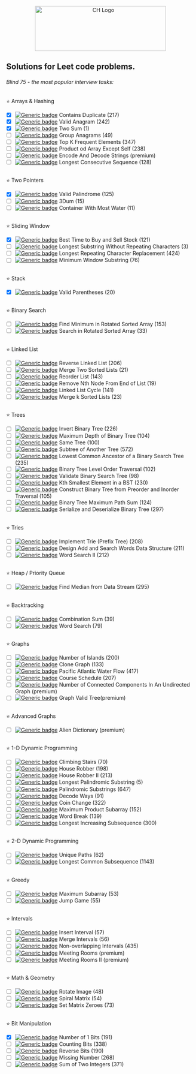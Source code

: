 <p align="center">
<img src="https://assets.leetcode.com/static_assets/public/webpack_bundles/images/logo-dark.e99485d9b.svg" class="centerImage" alt="CH Logo" height="120" width="350">
</p>
<h2>Solutions for Leet code problems.</h2>
<h6>Blind 75 - the most popular interview tasks: </h6>
<h2></h2>

⭐ Arrays & Hashing
- [x] [![Generic badge](https://img.shields.io/badge/Difficulty-Easy-X.svg)](https://shields.io/) Contains Duplicate (217) 
- [x] [![Generic badge](https://img.shields.io/badge/Difficulty-Easy-X.svg)](https://shields.io/) Valid Anagram (242)
- [x] [![Generic badge](https://img.shields.io/badge/Difficulty-Easy-X.svg)](https://shields.io/) Two Sum (1)
- [ ] [![Generic badge](https://img.shields.io/badge/Difficulty-Medium-yellow.svg)](https://shields.io/) Group Anagrams (49)
- [ ] [![Generic badge](https://img.shields.io/badge/Difficulty-Medium-yellow.svg)](https://shields.io/) Top K Frequent Elements (347)
- [ ] [![Generic badge](https://img.shields.io/badge/Difficulty-Medium-yellow.svg)](https://shields.io/) Product od Array Except Self (238)
- [ ] [![Generic badge](https://img.shields.io/badge/Difficulty-Medium-yellow.svg)](https://shields.io/) Encode And Decode Strings (premium)
- [ ] [![Generic badge](https://img.shields.io/badge/Difficulty-Medium-yellow.svg)](https://shields.io/) Longest Consecutive Sequence (128)
<h2></h2>

⭐ Two Pointers
- [x] [![Generic badge](https://img.shields.io/badge/Difficulty-Easy-X.svg)](https://shields.io/) Valid Palindrome (125)
- [ ] [![Generic badge](https://img.shields.io/badge/Difficulty-Medium-yellow.svg)](https://shields.io/) 3Dum (15)
- [ ] [![Generic badge](https://img.shields.io/badge/Difficulty-Medium-yellow.svg)](https://shields.io/) Container With Most Water (11)
<h2></h2>

⭐ Sliding Window
- [x] [![Generic badge](https://img.shields.io/badge/Difficulty-Easy-X.svg)](https://shields.io/) Best Time to Buy and Sell Stock (121)
- [ ] [![Generic badge](https://img.shields.io/badge/Difficulty-Medium-yellow.svg)](https://shields.io/) Longest Substring Without Repeating Characters (3)
- [ ] [![Generic badge](https://img.shields.io/badge/Difficulty-Medium-yellow.svg)](https://shields.io/) Longest Repeating Character Replacement (424)
- [ ] [![Generic badge](https://img.shields.io/badge/Difficulty-Hard-red.svg)](https://shields.io/) Minimum Window Substring (76)
<h2></h2>

⭐ Stack
- [x] [![Generic badge](https://img.shields.io/badge/Difficulty-Easy-X.svg)](https://shields.io/) Valid Parentheses (20)
<h2></h2>

⭐ Binary Search
- [ ] [![Generic badge](https://img.shields.io/badge/Difficulty-Medium-yellow.svg)](https://shields.io/) Find Minimum in Rotated Sorted Array (153)
- [ ] [![Generic badge](https://img.shields.io/badge/Difficulty-Medium-yellow.svg)](https://shields.io/) Search in Rotated Sorted Array (33)
<h2></h2>

⭐ Linked List
- [ ] [![Generic badge](https://img.shields.io/badge/Difficulty-Easy-X.svg)](https://shields.io/) Reverse Linked List (206)
- [ ] [![Generic badge](https://img.shields.io/badge/Difficulty-Easy-X.svg)](https://shields.io/) Merge Two Sorted Lists (21)
- [ ] [![Generic badge](https://img.shields.io/badge/Difficulty-Medium-yellow.svg)](https://shields.io/) Reorder List (143)
- [ ] [![Generic badge](https://img.shields.io/badge/Difficulty-Medium-yellow.svg)](https://shields.io/) Remove Nth Node From End of List (19)
- [ ] [![Generic badge](https://img.shields.io/badge/Difficulty-Easy-X.svg)](https://shields.io/) Linked List Cycle (141)
- [ ] [![Generic badge](https://img.shields.io/badge/Difficulty-Hard-red.svg)](https://shields.io/) Merge k Sorted Lists (23)
<h2></h2>

⭐ Trees
- [ ] [![Generic badge](https://img.shields.io/badge/Difficulty-Easy-X.svg)](https://shields.io/) Invert Binary Tree (226)
- [ ] [![Generic badge](https://img.shields.io/badge/Difficulty-Easy-X.svg)](https://shields.io/) Maximum Depth of Binary Tree (104)
- [ ] [![Generic badge](https://img.shields.io/badge/Difficulty-Easy-X.svg)](https://shields.io/) Same Tree (100)
- [ ] [![Generic badge](https://img.shields.io/badge/Difficulty-Easy-X.svg)](https://shields.io/) Subtree of Another Tree (572)
- [ ] [![Generic badge](https://img.shields.io/badge/Difficulty-Medium-yellow.svg)](https://shields.io/) Lowest Common Ancestor of a Binary Search Tree (235)
- [ ] [![Generic badge](https://img.shields.io/badge/Difficulty-Medium-yellow.svg)](https://shields.io/) Binary Tree Level Order Traversal (102)
- [ ] [![Generic badge](https://img.shields.io/badge/Difficulty-Medium-yellow.svg)](https://shields.io/) Validate Binary Search Tree (98)
- [ ] [![Generic badge](https://img.shields.io/badge/Difficulty-Medium-yellow.svg)](https://shields.io/) Kth Smallest Element in a BST (230)
- [ ] [![Generic badge](https://img.shields.io/badge/Difficulty-Medium-yellow.svg)](https://shields.io/) Construct Binary Tree from Preorder and Inorder Traversal (105)
- [ ] [![Generic badge](https://img.shields.io/badge/Difficulty-Hard-red.svg)](https://shields.io/) Binary Tree Maximum Path Sum (124)
- [ ] [![Generic badge](https://img.shields.io/badge/Difficulty-Hard-red.svg)](https://shields.io/) Serialize and Deserialize Binary Tree (297)
<h2></h2>

⭐ Tries
- [ ] [![Generic badge](https://img.shields.io/badge/Difficulty-Medium-yellow.svg)](https://shields.io/) Implement Trie (Prefix Tree) (208)
- [ ] [![Generic badge](https://img.shields.io/badge/Difficulty-Medium-yellow.svg)](https://shields.io/) Design Add and Search Words Data Structure (211)
- [ ] [![Generic badge](https://img.shields.io/badge/Difficulty-Hard-red.svg)](https://shields.io/) Word Search II (212)
<h2></h2>

⭐ Heap / Priority Queue
- [ ] [![Generic badge](https://img.shields.io/badge/Difficulty-Hard-red.svg)](https://shields.io/) Find Median from Data Stream (295)
<h2></h2>

⭐ Backtracking
- [ ] [![Generic badge](https://img.shields.io/badge/Difficulty-Medium-yellow.svg)](https://shields.io/) Combination Sum (39)
- [ ] [![Generic badge](https://img.shields.io/badge/Difficulty-Medium-yellow.svg)](https://shields.io/) Word Search (79)
<h2></h2>

⭐ Graphs
- [ ] [![Generic badge](https://img.shields.io/badge/Difficulty-Medium-yellow.svg)](https://shields.io/) Number of Islands (200)
- [ ] [![Generic badge](https://img.shields.io/badge/Difficulty-Medium-yellow.svg)](https://shields.io/) Clone Graph (133)
- [ ] [![Generic badge](https://img.shields.io/badge/Difficulty-Medium-yellow.svg)](https://shields.io/) Pacific Atlantic Water Flow (417)
- [ ] [![Generic badge](https://img.shields.io/badge/Difficulty-Medium-yellow.svg)](https://shields.io/) Course Schedule (207)
- [ ] [![Generic badge](https://img.shields.io/badge/Difficulty-Medium-yellow.svg)](https://shields.io/) Number of Connected Components In An Undirected Graph (premium)
- [ ] [![Generic badge](https://img.shields.io/badge/Difficulty-Medium-yellow.svg)](https://shields.io/) Graph Valid Tree(premium)
<h2></h2>

⭐ Advanced Graphs
- [ ] [![Generic badge](https://img.shields.io/badge/Difficulty-Hard-red.svg)](https://shields.io/) Alien Dictionary (premium)
<h2></h2>

⭐ 1-D Dynamic Programming
- [ ] [![Generic badge](https://img.shields.io/badge/Difficulty-Easy-X.svg)](https://shields.io/) Climbing Stairs (70)
- [ ] [![Generic badge](https://img.shields.io/badge/Difficulty-Medium-yellow.svg)](https://shields.io/) House Robber (198)
- [ ] [![Generic badge](https://img.shields.io/badge/Difficulty-Medium-yellow.svg)](https://shields.io/) House Robber II (213)
- [ ] [![Generic badge](https://img.shields.io/badge/Difficulty-Medium-yellow.svg)](https://shields.io/) Longest Palindromic Substring (5)
- [ ] [![Generic badge](https://img.shields.io/badge/Difficulty-Medium-yellow.svg)](https://shields.io/) Palindromic Substrings (647)
- [ ] [![Generic badge](https://img.shields.io/badge/Difficulty-Medium-yellow.svg)](https://shields.io/) Decode Ways (91)
- [ ] [![Generic badge](https://img.shields.io/badge/Difficulty-Medium-yellow.svg)](https://shields.io/) Coin Change (322)
- [ ] [![Generic badge](https://img.shields.io/badge/Difficulty-Medium-yellow.svg)](https://shields.io/) Maximum Product Subarray (152)
- [ ] [![Generic badge](https://img.shields.io/badge/Difficulty-Medium-yellow.svg)](https://shields.io/) Word Break (139)
- [ ] [![Generic badge](https://img.shields.io/badge/Difficulty-Medium-yellow.svg)](https://shields.io/) Longest Increasing Subsequence (300)
<h2></h2>

⭐ 2-D Dynamic Programming
- [ ] [![Generic badge](https://img.shields.io/badge/Difficulty-Medium-yellow.svg)](https://shields.io/) Unique Paths (62)
- [ ] [![Generic badge](https://img.shields.io/badge/Difficulty-Medium-yellow.svg)](https://shields.io/) Longest Common Subsequence (1143)
<h2></h2>

⭐ Greedy
- [ ] [![Generic badge](https://img.shields.io/badge/Difficulty-Medium-yellow.svg)](https://shields.io/) Maximum Subarray (53)
- [ ] [![Generic badge](https://img.shields.io/badge/Difficulty-Medium-yellow.svg)](https://shields.io/) Jump Game (55)
<h2></h2>

⭐ Intervals
- [ ] [![Generic badge](https://img.shields.io/badge/Difficulty-Medium-yellow.svg)](https://shields.io/) Insert Interval (57)
- [ ] [![Generic badge](https://img.shields.io/badge/Difficulty-Medium-yellow.svg)](https://shields.io/) Merge Intervals (56)
- [ ] [![Generic badge](https://img.shields.io/badge/Difficulty-Medium-yellow.svg)](https://shields.io/) Non-overlapping Intervals (435)
- [ ] [![Generic badge](https://img.shields.io/badge/Difficulty-Easy-X.svg)](https://shields.io/) Meeting Rooms (premium)
- [ ] [![Generic badge](https://img.shields.io/badge/Difficulty-Medium-yellow.svg)](https://shields.io/) Meeting Rooms II (premium)
<h2></h2>

⭐ Math & Geometry
- [ ] [![Generic badge](https://img.shields.io/badge/Difficulty-Medium-yellow.svg)](https://shields.io/) Rotate Image (48)
- [ ] [![Generic badge](https://img.shields.io/badge/Difficulty-Medium-yellow.svg)](https://shields.io/) Spiral Matrix (54)
- [ ] [![Generic badge](https://img.shields.io/badge/Difficulty-Medium-yellow.svg)](https://shields.io/) Set Matrix Zeroes (73)
<h2></h2>

⭐ Bit Manipulation
- [x] [![Generic badge](https://img.shields.io/badge/Difficulty-Easy-X.svg)](https://shields.io/) Number of 1 Bits (191)
- [ ] [![Generic badge](https://img.shields.io/badge/Difficulty-Easy-X.svg)](https://shields.io/) Counting Bits (338)
- [ ] [![Generic badge](https://img.shields.io/badge/Difficulty-Easy-X.svg)](https://shields.io/) Reverse Bits (190)
- [ ] [![Generic badge](https://img.shields.io/badge/Difficulty-Easy-X.svg)](https://shields.io/) Missing Number (268)
- [ ] [![Generic badge](https://img.shields.io/badge/Difficulty-Medium-yellow.svg)](https://shields.io/) Sum of Two Integers (371)
<h2></h2>
